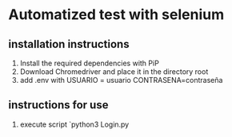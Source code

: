 # Automatized test with selenium

## installation instructions

1. Install the required dependencies with PiP
2. Download Chromedriver and place it in the directory root
3. add .env with USUARIO = usuario CONTRASENA=contraseña

## instructions for use


1. execute script `python3 Login.py

